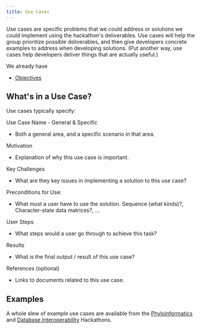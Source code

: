 ```yaml
---
title: Use Cases
---
```


Use cases are specific problems that we could address or solutions we
could implement using the hackathon's deliverables. Use cases will help
the group prioritize possible deliverables, and then give developers
concrete examples to address when developing solutions. (Put another
way, use cases help developers deliver things that are actually useful.)

We already have

-   [Objectives](Objectives "wikilink")

What's in a Use Case?
---------------------

Use cases typically specify:

Use Case Name - General & Specific  

-   Both a general area, and a specific scenario in that area.

Motivation  

-   Explanation of why this use case is important.

Key Challenges  

-   What are they key issues in implementing a solution to this use
    case?

Preconditions for Use:  

-   What must a user have to use the solution. Sequence (what kinds)?,
    Character-state data matrices?, ...

User Steps  

-   What steps would a user go through to achieve this task?

Results  

-   What is the final output / result of this use case?

References (optional)  

-   Links to documents related to this use case.

Examples
--------

A whole slew of example use cases are available from the
[Phyloinformatics](http://hackathon.nescent.org/UseCases) and [Database
Interoperability](https://www.nescent.org/wg_evoinfo/Database_Interop_Hackathon/Use_Cases#Use_Cases)
Hackathons.
